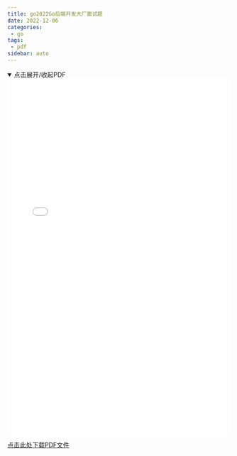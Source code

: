 ```yaml
---
title: go2022Go后端开发大厂面试题
date: 2022-12-06
categories:
 - go
tags:
 - pdf
sidebar: auto
---
```




<details open>
  <summary>点击展开/收起PDF</summary>
  <iframe src="./assets/2022Go后端开发大厂面试题.pdf" width="100%" height="800px" style="border:none;">
    <p>Your browser does not support iframes.</p>
  </iframe>
</details>

<a href="./assets/2022Go后端开发大厂面试题.pdf" download>点击此处下载PDF文件</a>